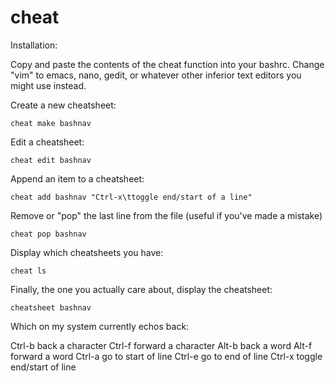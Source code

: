 # cheat
Installation:

Copy and paste the contents of the cheat function into your bashrc. Change "vim" to emacs, nano, gedit, or whatever other inferior text editors you might use instead.
  
Create a new cheatsheet:

   ```cheat make bashnav```

Edit a cheatsheet:

   ```cheat edit bashnav```

Append an item to a cheatsheet:

   ```cheat add bashnav "Ctrl-x\ttoggle end/start of a line"```

Remove or "pop" the last line from the file (useful if you've made a mistake)

   ```cheat pop bashnav```

Display which cheatsheets you have:

   ```cheat ls```
  
Finally, the one you actually care about, display the cheatsheet:

   ```cheatsheet bashnav```

Which on my system currently echos back:

   Ctrl-b        back a character
   Ctrl-f        forward a character
   Alt-b         back a word
   Alt-f         forward a word
   Ctrl-a        go to start of line
   Ctrl-e        go to end of line
   Ctrl-x        toggle end/start of line

